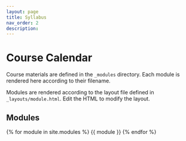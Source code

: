 ```yaml
---
layout: page
title: Syllabus
nav_order: 2
description: 
---
```


# Course Calendar

Course materials are defined in the `_modules` directory. Each module is rendered here according to their filename.

Modules are rendered according to the layout file defined in `_layouts/module.html`. Edit the HTML to modify the layout.

## Modules

{% for module in site.modules %}
{{ module }}
{% endfor %}
